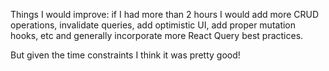 Things I would improve: if I had more than 2 hours I would add more CRUD operations, invalidate queries, add optimistic UI, add proper mutation hooks, etc and generally incorporate more React Query best practices.

But given the time constraints I think it was pretty good!
